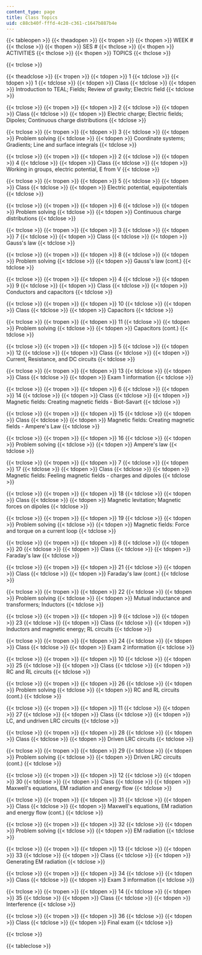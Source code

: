 ```yaml
---
content_type: page
title: Class Topics
uid: c88cb40f-fffd-4c20-c361-c1647b887b4e
---
```


{{< tableopen >}}
{{< theadopen >}}
{{< tropen >}}
{{< thopen >}}
WEEK #
{{< thclose >}}
{{< thopen >}}
SES #
{{< thclose >}}
{{< thopen >}}
ACTIVITIES
{{< thclose >}}
{{< thopen >}}
TOPICS
{{< thclose >}}

{{< trclose >}}

{{< theadclose >}}
{{< tropen >}}
{{< tdopen >}}
1
{{< tdclose >}}
{{< tdopen >}}
1
{{< tdclose >}}
{{< tdopen >}}
Class
{{< tdclose >}}
{{< tdopen >}}
Introduction to TEAL; Fields; Review of gravity; Electric field
{{< tdclose >}}

{{< trclose >}}
{{< tropen >}}
{{< tdopen >}}
2
{{< tdclose >}}
{{< tdopen >}}
Class
{{< tdclose >}}
{{< tdopen >}}
Electric charge; Electric fields; Dipoles; Continuous charge distributions
{{< tdclose >}}

{{< trclose >}}
{{< tropen >}}
{{< tdopen >}}
3
{{< tdclose >}}
{{< tdopen >}}
Problem solving
{{< tdclose >}}
{{< tdopen >}}
Coordinate systems; Gradients; Line and surface integrals
{{< tdclose >}}

{{< trclose >}}
{{< tropen >}}
{{< tdopen >}}
2
{{< tdclose >}}
{{< tdopen >}}
4
{{< tdclose >}}
{{< tdopen >}}
Class
{{< tdclose >}}
{{< tdopen >}}
Working in groups, electric potential, E from V
{{< tdclose >}}

{{< trclose >}}
{{< tropen >}}
{{< tdopen >}}
5
{{< tdclose >}}
{{< tdopen >}}
Class
{{< tdclose >}}
{{< tdopen >}}
Electric potential, equipotentials
{{< tdclose >}}

{{< trclose >}}
{{< tropen >}}
{{< tdopen >}}
6
{{< tdclose >}}
{{< tdopen >}}
Problem solving
{{< tdclose >}}
{{< tdopen >}}
Continuous charge distributions
{{< tdclose >}}

{{< trclose >}}
{{< tropen >}}
{{< tdopen >}}
3
{{< tdclose >}}
{{< tdopen >}}
7
{{< tdclose >}}
{{< tdopen >}}
Class
{{< tdclose >}}
{{< tdopen >}}
Gauss's law
{{< tdclose >}}

{{< trclose >}}
{{< tropen >}}
{{< tdopen >}}
8
{{< tdclose >}}
{{< tdopen >}}
Problem solving
{{< tdclose >}}
{{< tdopen >}}
Gauss's law (cont.)
{{< tdclose >}}

{{< trclose >}}
{{< tropen >}}
{{< tdopen >}}
4
{{< tdclose >}}
{{< tdopen >}}
9
{{< tdclose >}}
{{< tdopen >}}
Class
{{< tdclose >}}
{{< tdopen >}}
Conductors and capacitors
{{< tdclose >}}

{{< trclose >}}
{{< tropen >}}
{{< tdopen >}}
10
{{< tdclose >}}
{{< tdopen >}}
Class
{{< tdclose >}}
{{< tdopen >}}
Capacitors
{{< tdclose >}}

{{< trclose >}}
{{< tropen >}}
{{< tdopen >}}
11
{{< tdclose >}}
{{< tdopen >}}
Problem solving
{{< tdclose >}}
{{< tdopen >}}
Capacitors (cont.)
{{< tdclose >}}

{{< trclose >}}
{{< tropen >}}
{{< tdopen >}}
5
{{< tdclose >}}
{{< tdopen >}}
12
{{< tdclose >}}
{{< tdopen >}}
Class
{{< tdclose >}}
{{< tdopen >}}
Current, Resistance, and DC circuits
{{< tdclose >}}

{{< trclose >}}
{{< tropen >}}
{{< tdopen >}}
13
{{< tdclose >}}
{{< tdopen >}}
Class
{{< tdclose >}}
{{< tdopen >}}
Exam 1 information
{{< tdclose >}}

{{< trclose >}}
{{< tropen >}}
{{< tdopen >}}
6
{{< tdclose >}}
{{< tdopen >}}
14
{{< tdclose >}}
{{< tdopen >}}
Class
{{< tdclose >}}
{{< tdopen >}}
Magnetic fields: Creating magnetic fields - Biot-Savart
{{< tdclose >}}

{{< trclose >}}
{{< tropen >}}
{{< tdopen >}}
15
{{< tdclose >}}
{{< tdopen >}}
Class
{{< tdclose >}}
{{< tdopen >}}
Magnetic fields: Creating magnetic fields - Ampere's Law
{{< tdclose >}}

{{< trclose >}}
{{< tropen >}}
{{< tdopen >}}
16
{{< tdclose >}}
{{< tdopen >}}
Problem solving
{{< tdclose >}}
{{< tdopen >}}
Ampere's law
{{< tdclose >}}

{{< trclose >}}
{{< tropen >}}
{{< tdopen >}}
7
{{< tdclose >}}
{{< tdopen >}}
17
{{< tdclose >}}
{{< tdopen >}}
Class
{{< tdclose >}}
{{< tdopen >}}
Magnetic fields: Feeling magnetic fields - charges and dipoles
{{< tdclose >}}

{{< trclose >}}
{{< tropen >}}
{{< tdopen >}}
18
{{< tdclose >}}
{{< tdopen >}}
Class
{{< tdclose >}}
{{< tdopen >}}
Magnetic levitation; Magnetic forces on dipoles
{{< tdclose >}}

{{< trclose >}}
{{< tropen >}}
{{< tdopen >}}
19
{{< tdclose >}}
{{< tdopen >}}
Problem solving
{{< tdclose >}}
{{< tdopen >}}
Magnetic fields: Force and torque on a current loop
{{< tdclose >}}

{{< trclose >}}
{{< tropen >}}
{{< tdopen >}}
8
{{< tdclose >}}
{{< tdopen >}}
20
{{< tdclose >}}
{{< tdopen >}}
Class
{{< tdclose >}}
{{< tdopen >}}
Faraday's law
{{< tdclose >}}

{{< trclose >}}
{{< tropen >}}
{{< tdopen >}}
21
{{< tdclose >}}
{{< tdopen >}}
Class
{{< tdclose >}}
{{< tdopen >}}
Faraday's law (cont.)
{{< tdclose >}}

{{< trclose >}}
{{< tropen >}}
{{< tdopen >}}
22
{{< tdclose >}}
{{< tdopen >}}
Problem solving
{{< tdclose >}}
{{< tdopen >}}
Mutual inductance and transformers; Inductors
{{< tdclose >}}

{{< trclose >}}
{{< tropen >}}
{{< tdopen >}}
9
{{< tdclose >}}
{{< tdopen >}}
23
{{< tdclose >}}
{{< tdopen >}}
Class
{{< tdclose >}}
{{< tdopen >}}
Inductors and magnetic energy; RL circuits
{{< tdclose >}}

{{< trclose >}}
{{< tropen >}}
{{< tdopen >}}
24
{{< tdclose >}}
{{< tdopen >}}
Class
{{< tdclose >}}
{{< tdopen >}}
Exam 2 information
{{< tdclose >}}

{{< trclose >}}
{{< tropen >}}
{{< tdopen >}}
10
{{< tdclose >}}
{{< tdopen >}}
25
{{< tdclose >}}
{{< tdopen >}}
Class
{{< tdclose >}}
{{< tdopen >}}
RC and RL circuits
{{< tdclose >}}

{{< trclose >}}
{{< tropen >}}
{{< tdopen >}}
26
{{< tdclose >}}
{{< tdopen >}}
Problem solving
{{< tdclose >}}
{{< tdopen >}}
RC and RL circuits (cont.)
{{< tdclose >}}

{{< trclose >}}
{{< tropen >}}
{{< tdopen >}}
11
{{< tdclose >}}
{{< tdopen >}}
27
{{< tdclose >}}
{{< tdopen >}}
Class
{{< tdclose >}}
{{< tdopen >}}
LC, and undriven LRC circuits
{{< tdclose >}}

{{< trclose >}}
{{< tropen >}}
{{< tdopen >}}
28
{{< tdclose >}}
{{< tdopen >}}
Class
{{< tdclose >}}
{{< tdopen >}}
Driven LRC circuits
{{< tdclose >}}

{{< trclose >}}
{{< tropen >}}
{{< tdopen >}}
29
{{< tdclose >}}
{{< tdopen >}}
Problem solving
{{< tdclose >}}
{{< tdopen >}}
Driven LRC circuits (cont.)
{{< tdclose >}}

{{< trclose >}}
{{< tropen >}}
{{< tdopen >}}
12
{{< tdclose >}}
{{< tdopen >}}
30
{{< tdclose >}}
{{< tdopen >}}
Class
{{< tdclose >}}
{{< tdopen >}}
Maxwell's equations, EM radiation and energy flow
{{< tdclose >}}

{{< trclose >}}
{{< tropen >}}
{{< tdopen >}}
31
{{< tdclose >}}
{{< tdopen >}}
Class
{{< tdclose >}}
{{< tdopen >}}
Maxwell's equations, EM radiation and energy flow (cont.)
{{< tdclose >}}

{{< trclose >}}
{{< tropen >}}
{{< tdopen >}}
32
{{< tdclose >}}
{{< tdopen >}}
Problem solving
{{< tdclose >}}
{{< tdopen >}}
EM radiation
{{< tdclose >}}

{{< trclose >}}
{{< tropen >}}
{{< tdopen >}}
13
{{< tdclose >}}
{{< tdopen >}}
33
{{< tdclose >}}
{{< tdopen >}}
Class
{{< tdclose >}}
{{< tdopen >}}
Generating EM radiation
{{< tdclose >}}

{{< trclose >}}
{{< tropen >}}
{{< tdopen >}}
34
{{< tdclose >}}
{{< tdopen >}}
Class
{{< tdclose >}}
{{< tdopen >}}
Exam 3 information
{{< tdclose >}}

{{< trclose >}}
{{< tropen >}}
{{< tdopen >}}
14
{{< tdclose >}}
{{< tdopen >}}
35
{{< tdclose >}}
{{< tdopen >}}
Class
{{< tdclose >}}
{{< tdopen >}}
Interference
{{< tdclose >}}

{{< trclose >}}
{{< tropen >}}
{{< tdopen >}}
36
{{< tdclose >}}
{{< tdopen >}}
Class
{{< tdclose >}}
{{< tdopen >}}
Final exam
{{< tdclose >}}

{{< trclose >}}

{{< tableclose >}}